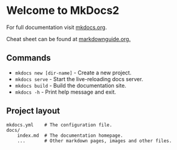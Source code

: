 # Welcome to MkDocs2

For full documentation visit [mkdocs.org](https://www.mkdocs.org).

Cheat sheet can be found at <a href="https://www.markdownguide.org/cheat-sheet/" target="_blank">markdownguide.org.</a>

## Commands

* `mkdocs new [dir-name]` - Create a new project.
* `mkdocs serve` - Start the live-reloading docs server.
* `mkdocs build` - Build the documentation site.
* `mkdocs -h` - Print help message and exit.

## Project layout

    mkdocs.yml    # The configuration file.
    docs/
        index.md  # The documentation homepage.
        ...       # Other markdown pages, images and other files.
